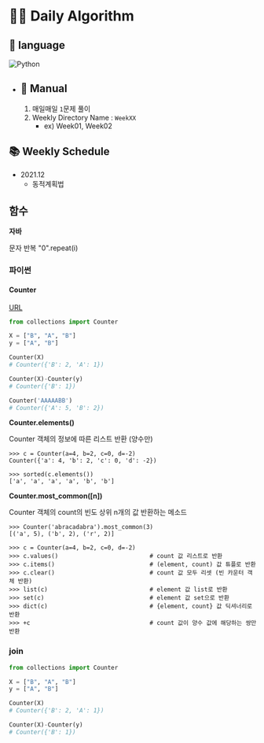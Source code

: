 # 👨‍💻 Daily Algorithm



## 💬 language

 ![Python](https://img.shields.io/badge/python-3670A0?style=for-the-badge&logo=python&logoColor=ffdd54)



* ## 📖 Manual

  1. 매일매일 `1`문제 풀이
  2. Weekly Directory Name : `WeekXX`
     - ex) Week01, Week02



## 📚 Weekly Schedule

- 2021.12 
  - 동적계획법





## 함수

**자바**

문자 반복
"0".repeat(i)



### 파이썬

#### Counter

[URL](https://inkkim.github.io/python/%ED%8C%8C%EC%9D%B4%EC%8D%AC-Counter-%EC%82%AC%EC%9A%A9%EB%B2%95/)

```python
from collections import Counter

X = ["B", "A", "B"]
y = ["A", "B"]

Counter(X)
# Counter({'B': 2, 'A': 1})

Counter(X)-Counter(y)
# Counter({'B': 1})

Counter('AAAAABB')
# Counter({'A': 5, 'B': 2})
```

**Counter.elements()**

Counter 객체의 정보에 따른 리스트 반환 (양수만)

```
>>> c = Counter(a=4, b=2, c=0, d=-2)
Counter({'a': 4, 'b': 2, 'c': 0, 'd': -2})

>>> sorted(c.elements())
['a', 'a', 'a', 'a', 'b', 'b']
```

**Counter.most_common([n])**

Counter 객체의 count의 빈도 상위 n개의 값 반환하는 메소드

```
>>> Counter('abracadabra').most_common(3)
[('a', 5), ('b', 2), ('r', 2)]
```

```
>>> c = Counter(a=4, b=2, c=0, d=-2)
>>> c.values()                          # count 값 리스트로 반환
>>> c.items()                           # (element, count) 값 튜플로 반환
>>> c.clear()                           # count 값 모두 리셋 (빈 카운터 객체 반환)
>>> list(c)                             # element 값 list로 반환
>>> set(c)                              # element 값 set으로 반환
>>> dict(c)                             # {element, count} 값 딕셔너리로 반환
>>> +c                                  # count 값이 양수 값에 해당하는 쌍만 반환
```



### join

```python
from collections import Counter

X = ["B", "A", "B"]
y = ["A", "B"]

Counter(X)
# Counter({'B': 2, 'A': 1})

Counter(X)-Counter(y)
# Counter({'B': 1})

```


